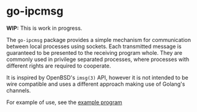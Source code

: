 # go-ipcmsg

**WIP:**
This is work in progress.

The `go-ipcmsg` package provides a simple mechanism for communication between
local processes using sockets.
Each transmitted message is guaranteed to be presented to the receiving program whole.
They are commonly used in privilege separated processes,
where processes with different rights are required to cooperate.

It is inspired by OpenBSD's `imsg(3)` API,
however it is not intended to be wire compatible and uses a different approach making use of Golang's channels.

For example of use,
see the [example program](https://github.com/poolpOrg/ipcmsg/blob/main/example/example.go)
